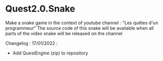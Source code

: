 # Quest2.0.Snake
Make a snake game in the context of youtube channel : "Les quêtes d'un programmeur"
The source code of this snake will be available when all parts of the video snake will be released on the channel


Changelog : 
17/01/2022 : 
- Add QuestEngine (zip) to repository		
